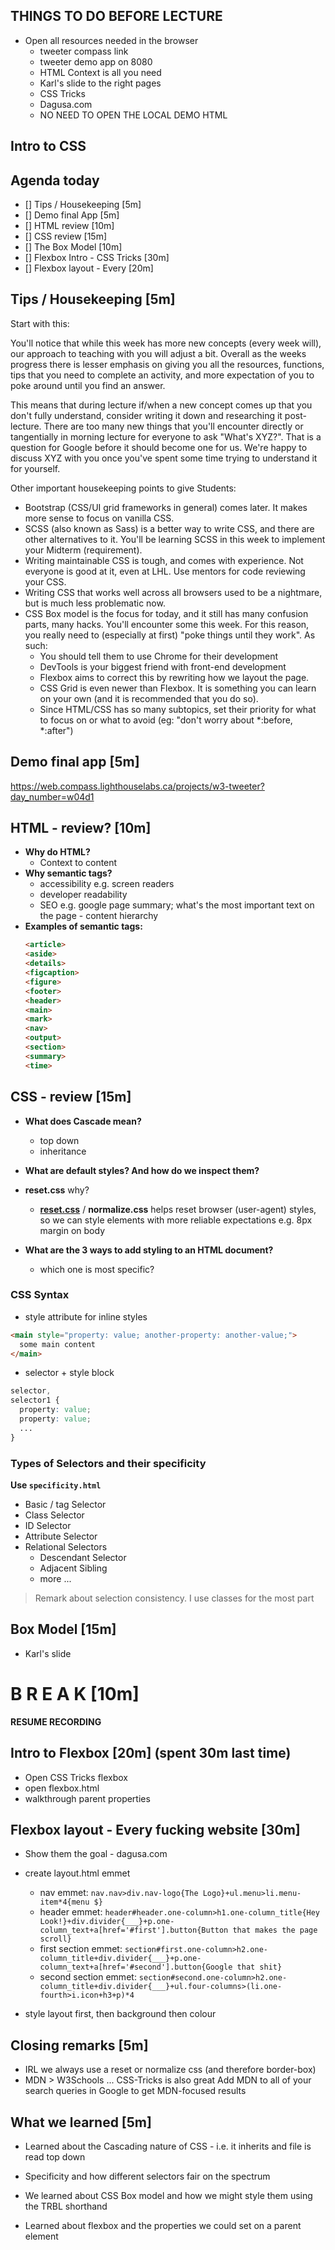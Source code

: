 ## THINGS TO DO BEFORE LECTURE

- Open all resources needed in the browser
  + tweeter compass link
  + tweeter demo app on 8080
  + HTML Context is all you need
  + Karl's slide to the right pages
  + CSS Tricks
  + Dagusa.com
  + NO NEED TO OPEN THE LOCAL DEMO HTML

## Intro to CSS

## Agenda today

- [] Tips / Housekeeping [5m]
- [] Demo final App [5m]
- [] HTML review [10m]
- [] CSS review [15m]
- [] The Box Model [10m]
- [] Flexbox Intro - CSS Tricks [30m]
- [] Flexbox layout - Every [20m]


## Tips / Housekeeping [5m]
Start with this:

You'll notice that while this week has more new concepts (every week will), our approach to teaching with you will adjust a bit. Overall as the weeks progress there is lesser emphasis on giving you all the resources, functions, tips that you need to complete an activity, and more expectation of you to poke around until you find an answer.

This means that during lecture if/when a new concept comes up that you don't fully understand, consider writing it down and researching it post-lecture. There are too many new things that you'll encounter directly or tangentially in morning lecture for everyone to ask "What's XYZ?". That is a question for Google before it should become one for us. We're happy to discuss XYZ with you once you've spent some time trying to understand it for yourself.

Other important housekeeping points to give Students:

- Bootstrap (CSS/UI grid frameworks in general) comes later. It makes more sense to focus on vanilla CSS.
- SCSS (also known as Sass) is a better way to write CSS, and there are other alternatives to it. You'll be learning SCSS in this week to implement your Midterm (requirement).
- Writing maintainable CSS is tough, and comes with experience. Not everyone is good at it, even at LHL. Use mentors for code reviewing your CSS.
- Writing CSS that works well across all browsers used to be a nightmare, but is much less problematic now.
- CSS Box model is the focus for today, and it still has many confusion parts, many hacks. You'll encounter some this week. For this reason, you really need to (especially at first) "poke things until they work". As such:
  + You should tell them to use Chrome for their development
  + DevTools is your biggest friend with front-end development
  + Flexbox aims to correct this by rewriting how we layout the page.
  + CSS Grid is even newer than Flexbox. It is something you can learn on your own (and it is recommended that you do so).
  + Since HTML/CSS has so many subtopics, set their priority for what to focus on or what to avoid (eg: "don't worry about *:before, *:after")


## Demo final app [5m]
https://web.compass.lighthouselabs.ca/projects/w3-tweeter?day_number=w04d1


## HTML - review? [10m]

- **Why do HTML?**
  + Context to content
- **Why semantic tags?**
  + accessibility e.g. screen readers
  + developer readability
  + SEO e.g. google page summary; what's the most important text on the page - content hierarchy
- **Examples of semantic tags:**
  ```html
  <article>
  <aside>
  <details>
  <figcaption>
  <figure>
  <footer>
  <header>
  <main>
  <mark>
  <nav>
  <output>
  <section>
  <summary>
  <time>
  ```


## CSS - review [15m]

- **What does Cascade mean?**
  + top down
  + inheritance

- **What are default styles? And how do we inspect them?**

- **reset.css** why?
  + [**reset.css**](https://meyerweb.com/eric/tools/css/reset/index.html) / **normalize.css** helps reset browser (user-agent) styles, so we can style elements with more reliable expectations e.g. 8px margin on body

- **What are the 3 ways to add styling to an HTML document?**
  + which one is most specific?

### CSS Syntax

- style attribute for inline styles

```html
<main style="property: value; another-property: another-value;">
  some main content
</main>
```

- selector + style block

```css
selector,
selector1 {
  property: value;
  property: value;
  ...
}
```

### Types of Selectors and their specificity

**Use `specificity.html`**

- Basic / tag Selector
- Class Selector
- ID Selector
- Attribute Selector
- Relational Selectors
  - Descendant Selector
  - Adjacent Sibling
  - more ...

> Remark about selection consistency. I use classes for the most part

## Box Model [15m]

- Karl's slide

# B R E A K [10m]

**RESUME RECORDING**

## Intro to Flexbox [20m] (spent 30m last time)

- Open CSS Tricks flexbox
- open flexbox.html
- walkthrough parent properties


## Flexbox layout - Every fucking website [30m]

- Show them the goal - dagusa.com
- create layout.html emmet
  + nav emmet: `nav.nav>div.nav-logo{The Logo}+ul.menu>li.menu-item*4{menu $}`
  + header emmet: `header#header.one-column>h1.one-column_title{Hey Look!}+div.divider{___}+p.one-column_text+a[href='#first'].button{Button that makes the page scroll}`
  + first section emmet: `section#first.one-column>h2.one-column_title+div.divider{___}+p.one-column_text+a[href='#second'].button{Google that shit}`
  + second section emmet: `section#second.one-column>h2.one-column_title+div.divider{___}+ul.four-columns>(li.one-fourth>i.icon+h3+p)*4`

- style layout first, then background then colour

## Closing remarks [5m]

  - IRL we always use a reset or normalize css (and therefore border-box)
  - MDN > W3Schools ... CSS-Tricks is also great
  Add MDN to all of your search queries in Google to get MDN-focused results

## What we learned [5m]

- Learned about the Cascading nature of CSS - i.e. it inherits and file is read top down

- Specificity and how different selectors fair on the spectrum

- We learned about CSS Box model and how we might style them using the TRBL shorthand

- Learned about flexbox and the properties we could set on a parent element